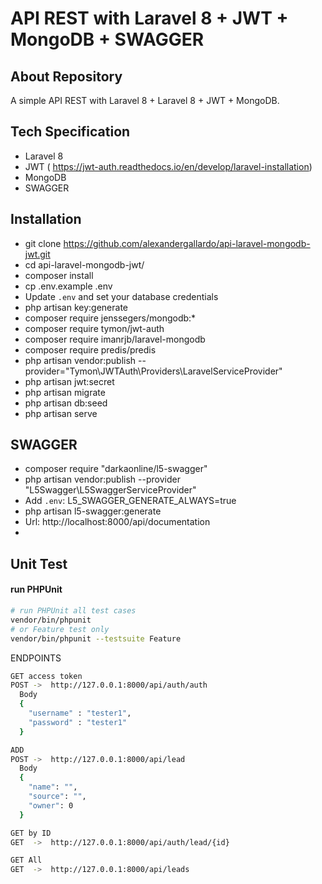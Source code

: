 
# API REST with Laravel 8 + JWT + MongoDB + SWAGGER

## About Repository

A simple API REST with Laravel 8 + Laravel 8 + JWT + MongoDB.

## Tech Specification

- Laravel 8
- JWT ( https://jwt-auth.readthedocs.io/en/develop/laravel-installation)
- MongoDB
- SWAGGER

## Installation

- git clone https://github.com/alexandergallardo/api-laravel-mongodb-jwt.git
- cd api-laravel-mongodb-jwt/
- composer install
- cp .env.example .env
- Update `.env` and set your database credentials
- php artisan key:generate 
- composer require jenssegers/mongodb:*
- composer require tymon/jwt-auth
- composer require imanrjb/laravel-mongodb 
- composer require predis/predis
- php artisan vendor:publish --provider="Tymon\JWTAuth\Providers\LaravelServiceProvider"
- php artisan jwt:secret
- php artisan migrate
- php artisan db:seed
- php artisan serve

## SWAGGER
- composer require "darkaonline/l5-swagger"
- php artisan vendor:publish --provider "L5Swagger\L5SwaggerServiceProvider"
- Add `.env`:  L5_SWAGGER_GENERATE_ALWAYS=true
- php artisan l5-swagger:generate
- Url: http://localhost:8000/api/documentation
- 

## Unit Test
#### run PHPUnit
```bash
# run PHPUnit all test cases
vendor/bin/phpunit
# or Feature test only
vendor/bin/phpunit --testsuite Feature
```
 
ENDPOINTS
```bash
GET access token 
POST ->  http://127.0.0.1:8000/api/auth/auth
  Body
  {
    "username" : "tester1",
    "password" : "tester1"
  }
```
```bash
ADD
POST ->  http://127.0.0.1:8000/api/lead
  Body
  {
    "name": "",
    "source": "",
    "owner": 0
  }
```
```bash
GET by ID
GET  ->  http://127.0.0.1:8000/api/auth/lead/{id}
```
```bash
GET All
GET  ->  http://127.0.0.1:8000/api/leads
```
